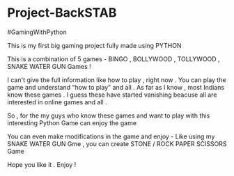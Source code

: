 # Project-BackSTAB
#GamingWithPython

This is my first big gaming project fully made using PYTHON

This is a combination of 5 games - BINGO , BOLLYWOOD , TOLLYWOOD , SNAKE WATER GUN Games !

I can't give the full information like how to play , right now . You can play the game and understand
"how to play" and all . As far as I know , most Indians know these games . I guess these have started vanishing
beacuse all are interested in online games and all . 

So , for the my guys who know these games and want to play with this interesting Python Game can enjoy the game

You can even make modifications in the game and enjoy - Like using my SNAKE WATER GUN Gme , you can create STONE / ROCK PAPER SCISSORS Game

Hope you like it . Enjoy !
